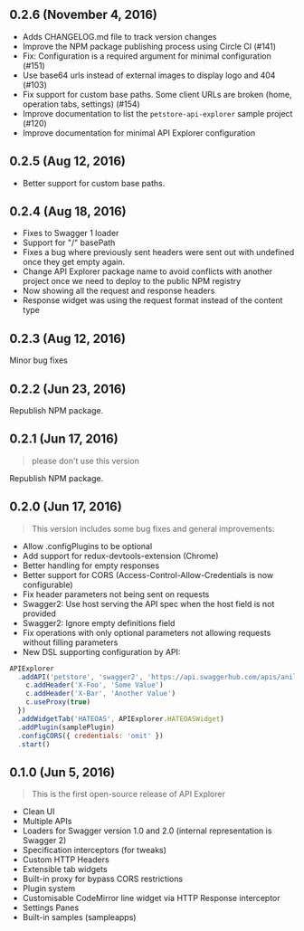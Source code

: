 ## 0.2.6 (November 4, 2016)

* Adds CHANGELOG.md file to track version changes
* Improve the NPM package publishing process using Circle CI (#141)
* Fix: Configuration is a required argument for minimal configuration (#151)
* Use base64 urls instead of external images to display logo and 404 (#103)
* Fix support for custom base paths. Some client URLs are broken (home, operation tabs, settings) (#154)
* Improve documentation to list the `petstore-api-explorer` sample project (#120)
* Improve documentation for minimal API Explorer configuration

## 0.2.5 (Aug 12, 2016)

* Better support for custom base paths.


## 0.2.4 (Aug 18, 2016)

* Fixes to Swagger 1 loader
* Support for "/" basePath
* Fixes a bug where previously sent headers were sent out with undefined once they get empty again.
* Change API Explorer package name to avoid conflicts with another project once we need to deploy to the public NPM registry
* Now showing all the request and response headers
* Response widget was using the request format instead of the content type


## 0.2.3 (Aug 12, 2016)

Minor bug fixes


## 0.2.2 (Jun 23, 2016)

Republish NPM package.


## 0.2.1 (Jun 17, 2016)

> please don't use this version

Republish NPM package.


## 0.2.0 (Jun 17, 2016)

> This version includes some bug fixes and general improvements:

* Allow .configPlugins to be optional
* Add support for redux-devtools-extension (Chrome)
* Better handling for empty responses
* Better support for CORS (Access-Control-Allow-Credentials is now configurable)
* Fix header parameters not being sent on requests
* Swagger2: Use host serving the API spec when the host field is not provided
* Swagger2: Ignore empty definitions field
* Fix operations with only optional parameters not allowing requests without filling parameters
* New DSL supporting configuration by API:

```js
APIExplorer
  .addAPI('petstore', 'swagger2', 'https://api.swaggerhub.com/apis/anil614sagar/petStore/1.0.0', c => {
    c.addHeader('X-Foo', 'Some Value')
    c.addHeader('X-Bar', 'Another Value')
    c.useProxy(true)
  })
  .addWidgetTab('HATEOAS', APIExplorer.HATEOASWidget)
  .addPlugin(samplePlugin)
  .configCORS({ credentials: 'omit' })
  .start()
```


## 0.1.0 (Jun 5, 2016)

> This is the first open-source release of API Explorer

* Clean UI
* Multiple APIs
* Loaders for Swagger version 1.0 and 2.0 (internal representation is Swagger 2)
* Specification interceptors (for tweaks)
* Custom HTTP Headers
* Extensible tab widgets
* Built-in proxy for bypass CORS restrictions
* Plugin system
* Customisable CodeMirror line widget via HTTP Response interceptor
* Settings Panes
* Built-in samples (sampleapps)
